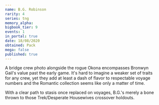 ```yaml
---
name: B.G. Robinson
rarity: 4
series: tng
memory_alpha:
bigbook_tier: 9
events: 1
in_portal: true
date: 18/08/2020
obtained: Pack
mega: false
published: true
---
```


A bridge crew photo alongside the rogue Okona encompasses Bronwyn Gail's value past the early game. It's hard to imagine a weaker set of traits for any crew, yet they add at least a dash of flavor to respectable voyage numbers and the Romantic collection seems like only a matter of time.

With a clear path to stasis once replaced on voyages, B.G.'s merely a bone thrown to those Trek/Desperate Housewives crossover holdouts.
